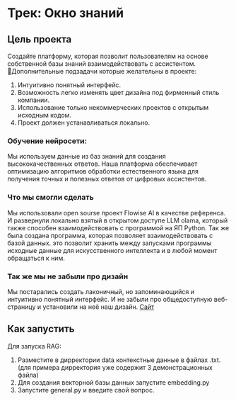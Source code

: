 

# Трек: Окно знаний




## Цель проекта

Создайте платформу, которая позволит пользователям на основе собственной базы знаний взаимодействовать с ассистентом.
Дополнительные подзадачи которые желательны в проекте:
1. Интуитивно понятный интерфейс.
2. Возможность легко изменять цвет дизайна под фирменный стиль компании.
3. Использование только некоммерческих проектов с открытым исходным кодом.
4. Проект должен устанавливаться локально.


### Обучение нейросети: 

Мы используем данные из баз знаний для создания высококачественных ответов. Наша платформа обеспечивает оптимизацию алгоритмов обработки естественного языка для получения точных и полезных ответов от цифровых ассистентов.


### Что мы смогли сделать 

Мы использовали open sourse проект Flowise AI в качестве референса. И развернули локально взятый в открытом доступе LLM olama, который также способен взаимодействовать с программой на ЯП Python.
Так же была создана программа, которая позволяет взаимодействовать с базой данных. это позволит хранить между запусками программы исходные данные для искусственного интеллекта и в любой момент обращаться к ним.


### Так же мы не забыли про дизайн

Мы постарались создать лаконичный, но запоминающийся и интуитивно понятный интерфейс.
И не забыли про общедоступную веб-страницу и установили на неё наш дизайн.
[Сайт](https://zinovevmax.github.io/)


## Как запустить

Для запуска RAG:

1) Разместите в дирректории data контекстные данные в файлах .txt. (для примера дирректория уже содержит 3 демонстрационных файла)
2) Для создания векторной базы данных запустите embedding.py
3) Запустите general.py и введите свой вопрос.

